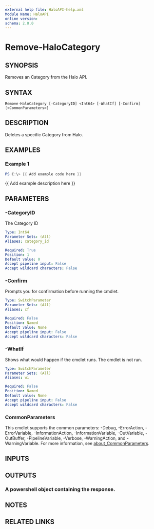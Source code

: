 ```yaml
---
external help file: HaloAPI-help.xml
Module Name: HaloAPI
online version:
schema: 2.0.0
---
```


# Remove-HaloCategory

## SYNOPSIS
Removes an Category from the Halo API.

## SYNTAX

```
Remove-HaloCategory [-CategoryID] <Int64> [-WhatIf] [-Confirm] [<CommonParameters>]
```

## DESCRIPTION
Deletes a specific Category from Halo.

## EXAMPLES

### Example 1
```powershell
PS C:\> {{ Add example code here }}
```

{{ Add example description here }}

## PARAMETERS

### -CategoryID
The Category ID

```yaml
Type: Int64
Parameter Sets: (All)
Aliases: category_id

Required: True
Position: 1
Default value: 0
Accept pipeline input: False
Accept wildcard characters: False
```

### -Confirm
Prompts you for confirmation before running the cmdlet.

```yaml
Type: SwitchParameter
Parameter Sets: (All)
Aliases: cf

Required: False
Position: Named
Default value: None
Accept pipeline input: False
Accept wildcard characters: False
```

### -WhatIf
Shows what would happen if the cmdlet runs.
The cmdlet is not run.

```yaml
Type: SwitchParameter
Parameter Sets: (All)
Aliases: wi

Required: False
Position: Named
Default value: None
Accept pipeline input: False
Accept wildcard characters: False
```

### CommonParameters
This cmdlet supports the common parameters: -Debug, -ErrorAction, -ErrorVariable, -InformationAction, -InformationVariable, -OutVariable, -OutBuffer, -PipelineVariable, -Verbose, -WarningAction, and -WarningVariable. For more information, see [about_CommonParameters](http://go.microsoft.com/fwlink/?LinkID=113216).

## INPUTS

## OUTPUTS

### A powershell object containing the response.
## NOTES

## RELATED LINKS
